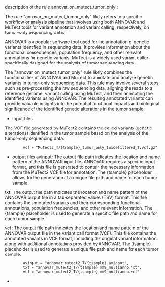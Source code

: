 description of the rule annovar_on_mutect_tumor_only :

The rule "annovar_on_mutect_tumor_only" likely refers to a specific workflow or analysis pipeline that involves using both ANNOVAR and MuTect tools for variant annotation and variant calling, respectively, on tumor-only sequencing data.

ANNOVAR is a popular software tool used for the annotation of genetic variants identified in sequencing data. It provides information about the functional consequences, population frequency, and other relevant annotations for genetic variants.
MuTect is a widely used variant caller specifically designed for the analysis of tumor sequencing data.

The "annovar_on_mutect_tumor_only" rule likely combines the functionalities of ANNOVAR and MuTect to annotate and analyze genetic variants in tumor-only sequencing data. This rule may involve several steps, such as pre-processing the raw sequencing data, aligning the reads to a reference genome, variant calling using MuTect, and then annotating the identified variants using ANNOVAR. The resulting annotated variants can provide valuable insights into the potential functional impacts and biological significance of the identified genetic alterations in the tumor sample.

- input files :

The VCF file generated by MuTect2 contains the called variants (genetic alterations) identified in the tumor sample based on the analysis of the tumor-only sequencing data. 
```
        vcf = "Mutect2_T/{tsample}_tumor_only_twicefiltered_T.vcf.gz"
```
- output files 
avinput: The output file path indicates the location and name pattern of the ANNOVAR input file. ANNOVAR requires a specific input format, and this file is generated to contain the necessary information from the MuTect2 VCF file for annotation. The {tsample} placeholder allows for the generation of a unique file path and name for each tumor sample.

txt: The output file path indicates the location and name pattern of the ANNOVAR output file in a tab-separated values (TSV) format. This file contains the annotated variants and their corresponding functional annotations, population frequencies, and other relevant information. The {tsample} placeholder is used to generate a specific file path and name for each tumor sample.

vcf: The output file path indicates the location and name pattern of the ANNOVAR output file in the variant call format (VCF). This file contains the annotated variants in VCF format, including the original variant information along with additional annotations provided by ANNOVAR. The {tsample} placeholder is used to generate a unique file path and name for each tumor sample.
```
        avinput = "annovar_mutect2_T/{tsample}.avinput",
        txt = "annovar_mutect2_T/{tsample}.mm9_multianno.txt",
        vcf = "annovar_mutect2_T/{tsample}.mm9_multianno.vcf"
```
- 
